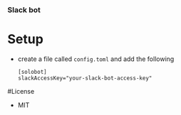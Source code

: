 ### Slack bot

# Setup

- create a file called `config.toml` and add the following

  ```
  [solobot]
  slackAccessKey="your-slack-bot-access-key"

  ```

#License

- MIT
